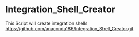 # Integration_Shell_Creator
This Script will create integration shells
https://github.com/anaconda186/Integration_Shell_Creator.git
